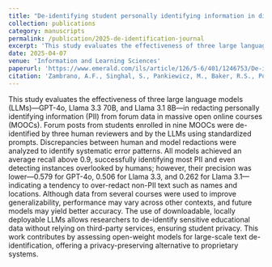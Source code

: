 ```yaml
---
title: "De-identifying student personally identifying information in discussion forum posts with large language models"
collection: publications
category: manuscripts
permalink: /publication/2025-de-identification-journal
excerpt: 'This study evaluates the effectiveness of three large language models (LLMs)—GPT-4o, Llama 3.3 70B, and Llama 3.1 8B—in redacting personally identifying information (PII) from forum data in massive open online courses (MOOCs). Forum posts from students enrolled in nine MOOCs were de-identified by three human reviewers and by the LLMs using standardized prompts. Discrepancies between human and model redactions were analyzed to identify systematic error patterns. All models achieved an average recall above 0.9, successfully identifying most PII and even detecting instances overlooked by humans; however, their precision was lower—0.579 for GPT-4o, 0.506 for Llama 3.3, and 0.262 for Llama 3.1—indicating a tendency to over-redact non-PII text such as names and locations. Although data from several courses were used to improve generalizability, performance may vary across other contexts, and future models may yield better accuracy. The use of downloadable, locally deployable LLMs allows researchers to de-identify sensitive educational data without relying on third-party services, ensuring student privacy. This work contributes by assessing open-weight models for large-scale text de-identification, offering a privacy-preserving alternative to proprietary systems.'
date: 2025-04-07
venue: 'Information and Learning Sciences'
paperurl: 'https://www.emerald.com/ils/article/126/5-6/401/1246753/De-identifying-student-personally-identifying'
citation: 'Zambrano, A.F., Singhal, S., Pankiewicz, M., Baker, R.S., Porter, C., Liu, X. (2025). &quot;De-identifying student personally identifying information in discussion forum posts with large language models.&quot; <i>Information and Learning Sciences</i>. Vol. 126 No. 5-6 pp. 401–424, doi: https://doi.org/10.1108/ILS-11-2024-0156.'
---
```

This study evaluates the effectiveness of three large language models (LLMs)—GPT-4o, Llama 3.3 70B, and Llama 3.1 8B—in redacting personally identifying information (PII) from forum data in massive open online courses (MOOCs). Forum posts from students enrolled in nine MOOCs were de-identified by three human reviewers and by the LLMs using standardized prompts. Discrepancies between human and model redactions were analyzed to identify systematic error patterns. All models achieved an average recall above 0.9, successfully identifying most PII and even detecting instances overlooked by humans; however, their precision was lower—0.579 for GPT-4o, 0.506 for Llama 3.3, and 0.262 for Llama 3.1—indicating a tendency to over-redact non-PII text such as names and locations. Although data from several courses were used to improve generalizability, performance may vary across other contexts, and future models may yield better accuracy. The use of downloadable, locally deployable LLMs allows researchers to de-identify sensitive educational data without relying on third-party services, ensuring student privacy. This work contributes by assessing open-weight models for large-scale text de-identification, offering a privacy-preserving alternative to proprietary systems.
